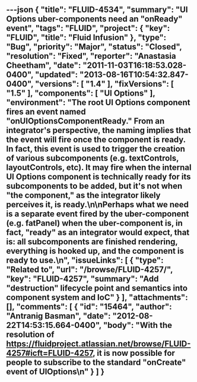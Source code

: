 ---json
{
  "title": "FLUID-4534",
  "summary": "UI Options uber-components need an \"onReady\" event",
  "tags": "FLUID",
  "project": {
    "key": "FLUID",
    "title": "Fluid Infusion"
  },
  "type": "Bug",
  "priority": "Major",
  "status": "Closed",
  "resolution": "Fixed",
  "reporter": "Anastasia Cheetham",
  "date": "2011-11-03T16:18:53.028-0400",
  "updated": "2013-08-16T10:54:32.847-0400",
  "versions": [
    "1.4"
  ],
  "fixVersions": [
    "1.5"
  ],
  "components": [
    "UI Options"
  ],
  "environment": "The root UI Options component fires an event named \"onUIOptionsComponentReady.\" From an integrator's perspective, the naming implies that the event will fire once the component is ready. In fact, this event is used to trigger the creation of various subcomponents (e.g. textControls, layoutControls, etc). It may fire when the internal UI Options component is technically ready for its subcomponents to be added, but it's not when \"the component,\" as the integrator likely perceives it, is ready.\n\nPerhaps what we need is a separate event fired by the uber-component (e.g. fatPanel) when the uber-component is, in fact, \"ready\" as an integrator would expect, that is: all subcomponents are finished rendering, everything is hooked up, and the component is ready to use.\n",
  "issueLinks": [
    {
      "type": "Related to",
      "url": "/browse/FLUID-4257/",
      "key": "FLUID-4257",
      "summary": "Add \"destruction\" lifecycle point and semantics into component system and IoC"
    }
  ],
  "attachments": [],
  "comments": [
    {
      "id": "15464",
      "author": "Antranig Basman",
      "date": "2012-08-22T14:53:15.664-0400",
      "body": "With the resolution of <https://fluidproject.atlassian.net/browse/FLUID-4257#icft=FLUID-4257>, it is now possible for people to subscribe to the standard \"onCreate\" event of UIOptions\n"
    }
  ]
}
---

        
